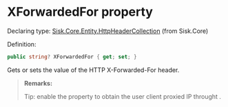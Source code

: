<!--

Copyrights 2023 Sisk Framework - CypherPotato
Published under MIT license

!!! DO NOT EDIT THIS FILE !!!
This file was generated by a tool in the Sisk package. To edit the information in this documentation,
edit the XML documentation present in the Sisk source code.

-->


# XForwardedFor property

Declaring type: [Sisk.Core.Entity.HttpHeaderCollection](/spec/Sisk.Core.Entity.HttpHeaderCollection.md) (from Sisk.Core)


Definition:

```cs
public string? XForwardedFor { get; set; }
```

Gets or sets the value of the HTTP X-Forwarded-For header.

> **Remarks:**
>
> Tip: enable the <see cref="P:Sisk.Core.Http.HttpServerConfiguration.ResolveForwardedOriginAddress" /> property to obtain the user client proxied IP throught <see cref="P:Sisk.Core.Http.HttpRequest.RemoteAddress" />.
